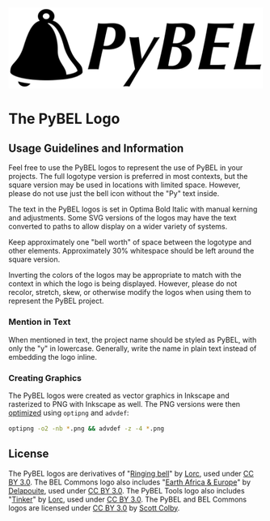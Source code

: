 ![PyBEL Logotype](PyBEL/PyBEL-logotype-1024.png)

# The PyBEL Logo

## Usage Guidelines and Information
Feel free to use the PyBEL logos to represent the use of PyBEL in your projects. The full logotype version is preferred in most contexts, but the square version may be used in locations with limited space. However, please do not use just the bell icon without the "Py" text inside.

The text in the PyBEL logos is set in Optima Bold Italic with manual kerning and adjustments. Some SVG versions of the logos may have the text converted to paths to allow display on a wider variety of systems.

Keep approximately one "bell worth" of space between the logotype and other elements. Approximately 30% whitespace should be left around the square version.

Inverting the colors of the logos may be appropriate to match with the context in which the logo is being displayed. However, please do not recolor, stretch, skew, or otherwise modify the logos when using them to represent the PyBEL project.

### Mention in Text

When mentioned in text, the project name should be styled as PyBEL, with only the "y" in lowercase. Generally, write the name in plain text instead of embedding the logo inline.

### Creating Graphics

The PyBEL logos were created as vector graphics in Inkscape and rasterized to PNG with Inkscape as well. The PNG versions were then [optimized](https://blog.codinghorror.com/zopfli-optimization-literally-free-bandwidth/) using `optipng` and `advdef`:
```sh
optipng -o2 -nb *.png && advdef -z -4 *.png
```

## License
The PyBEL logos are derivatives of "[Ringing bell](http://game-icons.net/lorc/originals/ringing-bell.html)" by [Lorc](https://lorcblog.blogspot.com/), used under [CC BY 3.0](http://creativecommons.org/licenses/by/3.0).
The BEL Commons logo also includes "[Earth Africa & Europe](http://game-icons.net/delapouite/originals/earth-africa-europe.html)" by [Delapouite](http://delapouite.com/), used under [CC BY 3.0](http://creativecommons.org/licenses/by/3.0).
The PyBEL Tools logo also includes "[Tinker](http://game-icons.net/lorc/originals/tinker.html)" by [Lorc](https://lorcblog.blogspot.com/), used under [CC BY 3.0](http://creativecommons.org/licenses/by/3.0/).
The PyBEL and BEL Commons logos are licensed under [CC BY 3.0](http://creativecommons.org/licenses/by/3.0/) by [Scott Colby](https://github.com/scolby33).
